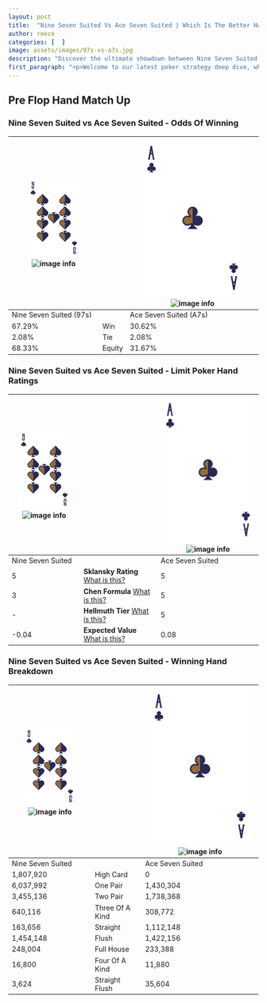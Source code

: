 ```yaml
---
layout: post
title:  "Nine Seven Suited Vs Ace Seven Suited | Which Is The Better Hand In Poker? A Complete Guide"
author: reece
categories: [  ]
image: assets/images/97s-vs-a7s.jpg
description: "Discover the ultimate showdown between Nine Seven Suited and Ace Seven Suited in poker! Uncover the odds, strategies, and scenarios where one hand triumphs over the other. Get ready to up your poker game with this thrilling analysis."
first_paragraph: "<p>Welcome to our latest poker strategy deep dive, where we're pitting two distinct hands against each other in a high-stakes showdown: Nine Seven Suited vs Ace Seven Suited.</p><p>In the dynamic world of poker, every decision counts, and knowing which hand holds the upper hand is key to your success at the table.</p><p>In this article, we'll dissect these two hands, explore the scenarios where one dominates the other, and equip you with the knowledge to make strategic choices that can tip the odds in your favor.</p><p>Get ready to unravel the intriguing dynamics of these poker hands and elevate your game to new heights.</p>"
---
```




[comment]: # (sp0)

## Pre Flop Hand Match Up

<div class="table hand-ratings" markdown="1"> 



### Nine Seven Suited vs Ace Seven Suited - Odds Of Winning


    
| ![image info](assets/images/hand1/9.png) ![image info](assets/images/hand1/7s.png) |  | ![image info](assets/images/hand2/A.png) ![image info](assets/images/hand2/7s.png) |
| -------- | -------- | -------- |
| Nine Seven Suited (97s) |  | Ace Seven Suited (A7s) |
| 67.29% | Win | 30.62% |
| 2.08% | Tie | 2.08% |
| 68.33% | Equity | 31.67% |




[comment]: # (sp1)



### Nine Seven Suited vs Ace Seven Suited - Limit Poker Hand Ratings


    
| ![image info](assets/images/hand1/9.png) ![image info](assets/images/hand1/7s.png) |  | ![image info](assets/images/hand2/A.png) ![image info](assets/images/hand2/7s.png) |
| -------- | -------- | -------- |
| Nine Seven Suited |  | Ace Seven Suited |
| 5 | **Sklansky Rating** [What is this?](/sklansky-rating-explained) | 5 |
| 3 | **Chen Formula** [What is this?](/chen-formula-explained) | 5 |
| - | **Hellmuth Tier** [What is this?](/Hellmuth-tier-explained) | 5 |
| -0.04 | **Expected Value** [What is this?](/expected-value-explained) | 0.08 |




[comment]: # (sp2)



### Nine Seven Suited vs Ace Seven Suited - Winning Hand Breakdown


    
| ![image info](assets/images/hand1/9.png) ![image info](assets/images/hand1/7s.png) |  | ![image info](assets/images/hand2/A.png) ![image info](assets/images/hand2/7s.png) |
| -------- | -------- | -------- |
| Nine Seven Suited |  | Ace Seven Suited |
| 1,807,920 | High Card | 0 |
| 6,037,992 | One Pair | 1,430,304 |
| 3,455,136 | Two Pair | 1,738,368 |
| 640,116 | Three Of A Kind | 308,772 |
| 163,656 | Straight | 1,112,148 |
| 1,454,148 | Flush | 1,422,156 |
| 248,004 | Full House | 233,388 |
| 16,800 | Four Of A Kind | 11,880 |
| 3,624 | Straight Flush | 35,604 |




[comment]: # (sp3)



</div>

[comment]: # (sp4)



[comment]: # (sp5)

